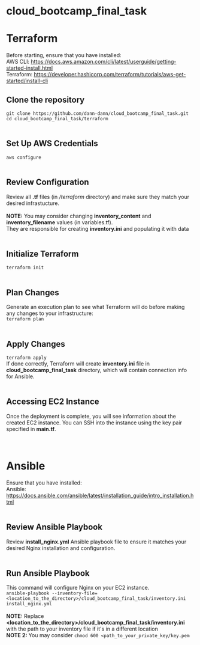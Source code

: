 # cloud_bootcamp_final_task

# Terraform
Before starting, ensure that you have installed:<br/>
AWS CLI: https://docs.aws.amazon.com/cli/latest/userguide/getting-started-install.html<br/>
Terraform: https://developer.hashicorp.com/terraform/tutorials/aws-get-started/install-cli<br/>

## Clone the repository
`git clone https://github.com/dann-dann/cloud_bootcamp_final_task.git`<br/>
`cd cloud_bootcamp_final_task/terraform`<br/><br/>

## Set Up AWS Credentials
`aws configure`<br/><br/>

## Review Configuration
Review all **.tf** files (in _/terraform_ directory) and make sure they match your desired infrastucture.<br/><br/>
**NOTE:** You may consider changing **inventory_content** and **inventory_filename** values (in variables.tf). <br/>They are responsible for creating **inventory.ini** and populating it with data<br/><br/>

## Initialize Terraform
`terraform init`<br/><br/>

## Plan Changes
Generate an execution plan to see what Terraform will do before making any changes to your infrastructure:<br/>
`terraform plan`<br/><br/>

## Apply Changes
`terraform apply`<br/>
If done correctly, Terraform will create **inventory.ini** file in **cloud_bootcamp_final_task** directory, which will contain connection info for Ansible.<br/><br/>

## Accessing EC2 Instance
Once the deployment is complete, you will see information about the created EC2 instance. You can SSH into the instance using the key pair specified in **main.tf**.<br/><br/><br/>

# Ansible
Ensure that you have installed:<br/>
Ansible: https://docs.ansible.com/ansible/latest/installation_guide/intro_installation.html<br/><br/>

## Review Ansible Playbook
Review **install_nginx.yml** Ansible playbook file to ensure it matches your desired Nginx installation and configuration.<br/><br/>

## Run Ansible Playbook
This command will configure Nginx on your EC2 instance.<br/>
`ansible-playbook --inventory-file=<location_to_the_directory>/cloud_bootcamp_final_task/inventory.ini install_nginx.yml`<br/><br/>
**NOTE:** Replace **<location_to_the_directory>/cloud_bootcamp_final_task/inventory.ini** with the path to your inventory file if it's in a different location<br/>
**NOTE 2:** You may consider `chmod 600 <path_to_your_private_key/key.pem`
